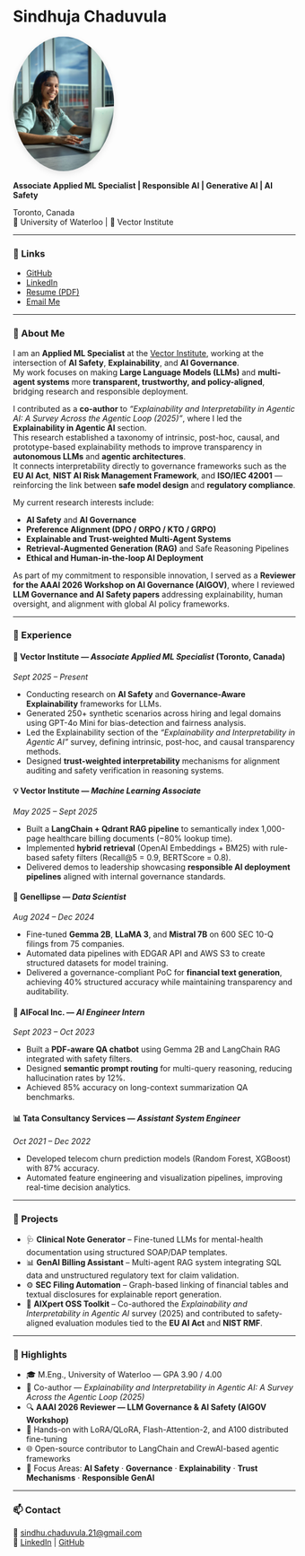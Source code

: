 # Sindhuja Chaduvula  
<img src="Photo.JPG" alt="Sindhuja Chaduvula" width="180" style="border-radius:50%; box-shadow:0 4px 12px rgba(0,0,0,0.1);" />

**Associate Applied ML Specialist | Responsible AI | Generative AI | AI Safety**

Toronto, Canada  
📍 University of Waterloo | 🧠 Vector Institute  

---

### 🔗 Links
- [GitHub](https://github.com/sindhujachaduvula)
- [LinkedIn](https://www.linkedin.com/in/sindhuja-chaduvula)
- [Resume (PDF)](resume.pdf)
- [Email Me](mailto:sindhu.chaduvula.21@gmail.com)

---

### 🧠 About Me
I am an **Applied ML Specialist** at the [Vector Institute](https://vectorinstitute.ai), working at the intersection of **AI Safety**, **Explainability**, and **AI Governance**.  
My work focuses on making **Large Language Models (LLMs)** and **multi-agent systems** more **transparent, trustworthy, and policy-aligned**, bridging research and responsible deployment.

I contributed as a **co-author** to *“Explainability and Interpretability in Agentic AI: A Survey Across the Agentic Loop (2025)”*, where I led the **Explainability in Agentic AI** section.  
This research established a taxonomy of intrinsic, post-hoc, causal, and prototype-based explainability methods to improve transparency in **autonomous LLMs** and **agentic architectures**.  
It connects interpretability directly to governance frameworks such as the **EU AI Act**, **NIST AI Risk Management Framework**, and **ISO/IEC 42001** — reinforcing the link between **safe model design** and **regulatory compliance**.

My current research interests include:
- **AI Safety** and **AI Governance**  
- **Preference Alignment (DPO / ORPO / KTO / GRPO)**  
- **Explainable and Trust-weighted Multi-Agent Systems**  
- **Retrieval-Augmented Generation (RAG)** and Safe Reasoning Pipelines  
- **Ethical and Human-in-the-loop AI Deployment**

As part of my commitment to responsible innovation, I served as a **Reviewer for the AAAI 2026 Workshop on AI Governance (AIGOV)**, where I reviewed **LLM Governance and AI Safety papers** addressing explainability, human oversight, and alignment with global AI policy frameworks.

---

### 💼 Experience

#### 🧩 **Vector Institute** — *Associate Applied ML Specialist* (Toronto, Canada)  
*Sept 2025 – Present*  
- Conducting research on **AI Safety** and **Governance-Aware Explainability** frameworks for LLMs.  
- Generated 250+ synthetic scenarios across hiring and legal domains using GPT-4o Mini for bias-detection and fairness analysis.  
- Led the Explainability section of the *“Explainability and Interpretability in Agentic AI”* survey, defining intrinsic, post-hoc, and causal transparency methods.  
- Designed **trust-weighted interpretability** mechanisms for alignment auditing and safety verification in reasoning systems.

#### 💡 **Vector Institute** — *Machine Learning Associate*  
*May 2025 – Sept 2025*  
- Built a **LangChain + Qdrant RAG pipeline** to semantically index 1,000-page healthcare billing documents (−80% lookup time).  
- Implemented **hybrid retrieval** (OpenAI Embeddings + BM25) with rule-based safety filters (Recall@5 = 0.9, BERTScore = 0.8).  
- Delivered demos to leadership showcasing **responsible AI deployment pipelines** aligned with internal governance standards.

#### 🧮 **Genellipse** — *Data Scientist*  
*Aug 2024 – Dec 2024*  
- Fine-tuned **Gemma 2B**, **LLaMA 3**, and **Mistral 7B** on 600 SEC 10-Q filings from 75 companies.  
- Automated data pipelines with EDGAR API and AWS S3 to create structured datasets for model training.  
- Delivered a governance-compliant PoC for **financial text generation**, achieving 40% structured accuracy while maintaining transparency and auditability.

#### 🤖 **AIFocal Inc.** — *AI Engineer Intern*  
*Sept 2023 – Oct 2023*  
- Built a **PDF-aware QA chatbot** using Gemma 2B and LangChain RAG integrated with safety filters.  
- Designed **semantic prompt routing** for multi-query reasoning, reducing hallucination rates by 12%.  
- Achieved 85% accuracy on long-context summarization QA benchmarks.

#### 📊 **Tata Consultancy Services** — *Assistant System Engineer*  
*Oct 2021 – Dec 2022*  
- Developed telecom churn prediction models (Random Forest, XGBoost) with 87% accuracy.  
- Automated feature engineering and visualization pipelines, improving real-time decision analytics.

---

### 🧩 Projects
- 🩺 **Clinical Note Generator** – Fine-tuned LLMs for mental-health documentation using structured SOAP/DAP templates.  
- 📊 **GenAI Billing Assistant** – Multi-agent RAG system integrating SQL data and unstructured regulatory text for claim validation.  
- ⚙️ **SEC Filing Automation** – Graph-based linking of financial tables and textual disclosures for explainable report generation.  
- 🤝 **AIXpert OSS Toolkit** – Co-authored the *Explainability and Interpretability in Agentic AI* survey (2025) and contributed to safety-aligned evaluation modules tied to the **EU AI Act** and **NIST RMF**.

---

### 🏅 Highlights
- 🎓 M.Eng., University of Waterloo — GPA 3.90 / 4.00  
- 📘 Co-author — *Explainability and Interpretability in Agentic AI: A Survey Across the Agentic Loop (2025)*  
- 🔍 **AAAI 2026 Reviewer — LLM Governance & AI Safety (AIGOV Workshop)**  
- 🧱 Hands-on with LoRA/QLoRA, Flash-Attention-2, and A100 distributed fine-tuning  
- 🌐 Open-source contributor to LangChain and CrewAI-based agentic frameworks  
- 🧠 Focus Areas: **AI Safety** · **Governance** · **Explainability** · **Trust Mechanisms** · **Responsible GenAI**

---

### 📫 Contact
📧 [sindhu.chaduvula.21@gmail.com](mailto:sindhu.chaduvula.21@gmail.com)  
🔗 [LinkedIn](https://linkedin.com/in/sindhujachaduvula) | [GitHub](https://github.com/sindhujachaduvula)
